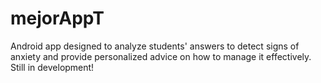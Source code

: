 # mejorAppT
 Android app designed to analyze students' answers to detect signs of anxiety and provide personalized advice on how to manage it effectively. Still in development!
